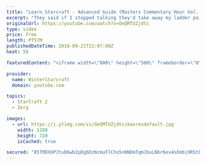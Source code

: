 ```yaml
---
title: "Learn Starcraft - Advanced Guide (Masters Commentary Hour Vol. 1)"
excerpt: "They said if I stopped talking they'd take away my ladder points. Next one I upload will have more terran/toss blame RNGesus."
originalUrl: https://youtube.com/watch?v=OeQMTUZjdtc
type: video
price: Free
length: PT57M
publishedDateTime: 2018-09-21T22:07:00Z
heat: 50

featuredContent: "<iframe width=\"800\" height=\"500\" frameborder=\"0\" src=\"https://www.youtube.com/embed/OeQMTUZjdtc\" allow=\"accelerometer; autoplay; encrypted-media; gyroscope; picture-in-picture\" allowfullscreen></iframe>"

provider:
  name: WinterStarcraft
  domain: youtube.com

topics:
  - StarCraft 2
  - Zerg

images:
  - url: https://i.ytimg.com/vi/OeQMTUZjdtc/maxresdefault.jpg
    width: 1280
    height: 720
    isCached: true

secured: "85TMDXUPJtuD6wb2pDg6DzNzmuFlCho5nNNDmTqmJbuLNbr6ex4sEmbi9RStLhS7LQKH643xNIuYUY0Khhj0cv2IziDQ2e57Is+v4x87vj2nDa5HiSnK8r44ROoRj68Tr0bvT/eM9gJ05E619v4y5f/IVE8utabrEZteuf2tzSFil+IweLCerDSsiafcUtzJguIbPyRxXZ/bdYdhb+qRVqFjrEU870IJkvboOYb2VfsILPZn2B/agqWWA2NKxih90aMOO8RhK3ZKfb96BIlQcsCzsYhkBCHTV41gk2scb+Sy6KhJFxOcvCibNKDih5iOSkt+9O6fzHTACBQSQTNsL/gK0SPtFLjaS36r0SfgvmXCXmZwTCcqButdUYxM1OBceRLQlq/gH/2Fzlzdt5dS03bFJA4PFLwM+U/15X6KERY=;qeGucCanXVjvZfLbz1pWxA=="
---
```


